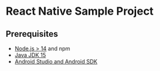 # React Native Sample Project

## Prerequisites

- [Node.js > 14](https://nodejs.org) and npm
- [Java JDK 15](https://www.oracle.com/java/technologies/javase/jdk15-archive-downloads.html)
- [Android Studio and Android SDK](https://developer.android.com/studio)
